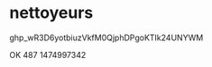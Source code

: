 # nettoyeurs
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

<root>
<STATUS>OK</STATUS>
<PARAMS>
<SESSION>487</SESSION>
<SIGNATURE>1474997342</SIGNATURE>
</PARAMS>
</root>
